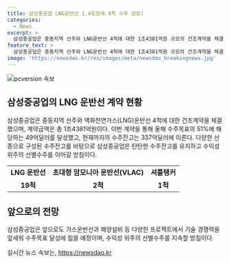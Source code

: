 ```yaml
---
title: 삼성중공업 LNG운반선 1.4조원에 4척 수주 완료!
categories:
  - News
excerpt: >
  삼성중공업은 중동지역 선주와 LNG운반선 4척에 대한 1조4381억원 규모의 건조계약을 체결했다. 이로써 올해 수주목표의 51%를 달성하며 수주잔고는 337억달러에 이른다. 또한, 앞으로도 가스운반선과 해양설비 등 다양한 프로젝트를 통해 수주목표를 달성하고 수익성 위주의 선별수주를 지속할 계획이다.
feature_text: >
  삼성중공업은 중동지역 선주와 LNG운반선 4척에 대한 1조4381억원 규모의 건조계약을 체결했다. 이로써 올해 수주목표의 51%를 달성하며 수주잔고는 337억달러에 이른다. 또한, 앞으로도 가스운반선과 해양설비 등 다양한 프로젝트를 통해 수주목표를 달성하고 수익성 위주의 선별수주를 지속할 계획이다.
image: 'https://newsdao.kr/res/images/meta/newsdao_breakingnews.jpg'
---
```


<p><img src="https://newsdao.kr/res/images/meta/newsdao_breakingnews.jpg" alt="pcversion 속보" /></p>

<h2 data-ke-size="size26">삼성중공업의 LNG 운반선 계약 현황</h2>

<p data-ke-size="size16">삼성중공업은 중동지역 선주와 액화천연가스(LNG)운반선 4척에 대한 건조계약을 체결했으며, 계약금액은 총 1조4381억원이다. 이번 계약을 통해 올해 수주목표의 51%에 해당하는 49억달러를 달성했고, 현재까지의 수주잔고는 337억달러에 이른다. 다양한 선종으로 구성된 수주잔고를 바탕으로 삼성중공업은 탄탄한 수주잔고를 유지하고 수익성 위주의 선별수주를 이어갈 방침이다.</p>

<table>
  <tr>
    <td style="text-align: center; height: 17px;"><b>LNG 운반선</b></td>
    <td style="text-align: center; height: 17px;"><b>초대형 암모니아 운반선(VLAC)</b></td>
    <td style="text-align: center; height: 17px;"><b>셔틀탱커</b></td>
  </tr>
  <tr>
    <td style="text-align: center; height: 17px;"><b>19척</b></td>
    <td style="text-align: center; height: 17px;"><b>2척</b></td>
    <td style="text-align: center; height: 17px;"><b>1척</b></td>
  </tr>
</table>

<h2 data-ke-size="size26">앞으로의 전망</h2>

<p data-ke-size="size16">삼성중공업은 앞으로도 가스운반선과 해양설비 등 다양한 프로젝트에서 기술 경쟁력을 앞세워 수주목표 달성에 힘쓸 예정이며, 수익성 위주의 선별수주를 지속할 방침이다.</p>
실시간 뉴스 속보는, <a href="https://newsdao.kr" rel="dofollow">https://newsdao.kr</a>


